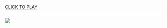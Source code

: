 
<a href="https://premium76.site?title=is_taylor_swift_at_the_game_today&ref=13M">CLICK TO PLAY</a></h3>
<hr>

<a href="https://premium76.site?title=is_taylor_swift_at_the_game_today&ref=13M"><img src="https://clearcache.store/games.png"></a>


